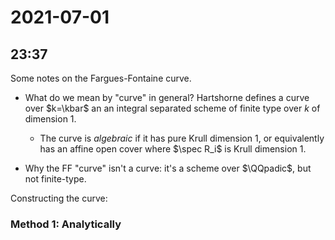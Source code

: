 # 2021-07-01

## 23:37

Some notes on the Fargues-Fontaine curve.

- What do we mean by "curve" in general?
  Hartshorne defines a curve over $k=\kbar$ an an integral separated scheme of finite type over $k$ of dimension 1.
  - The curve is *algebraic* if it has pure Krull dimension 1, or equivalently has an affine open cover where $\spec R_i$ is Krull dimension 1.

- Why the FF "curve" isn't a curve: it's a scheme over $\QQpadic$, but not finite-type.

Constructing the curve:

### Method 1: Analytically

